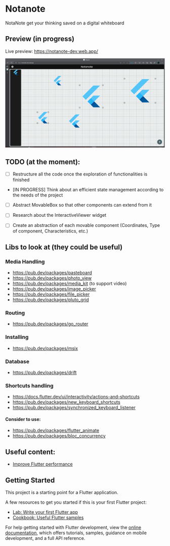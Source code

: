 # Notanote

NotaNote get your thinking saved on a digital whiteboard

## Preview (in progress)
Live preview: https://notanote-dev.web.app/

![Image](https://github.com/pragmatically-dev/notanote/blob/master/resources/notanote1.png)


## TODO (at the moment):
- [ ] Restructure all the code once the exploration of functionalities is finished
- [IN PROGRESS] Think about an efficient state management according to the needs of the project
- [ ] Abstract MovableBox so that other components can extend from it
- [ ] Research about the InteractiveViewer widget
- [ ] Create an abstraction of each movable component (Coordinates, Type of component, Characteristics, etc.)


## Libs to look at (they could be useful)

### Media Handling
- https://pub.dev/packages/pasteboard
- https://pub.dev/packages/photo_view
- https://pub.dev/packages/media_kit (to support video)
- https://pub.dev/packages/image_picker
- https://pub.dev/packages/file_picker
- https://pub.dev/packages/pluto_grid

### Routing
- https://pub.dev/packages/go_router

### Installing
- https://pub.dev/packages/msix

### Database
- https://pub.dev/packages/drift


### Shortcuts handling
- https://docs.flutter.dev/ui/interactivity/actions-and-shortcuts 
- https://pub.dev/packages/new_keyboard_shortcuts
- https://pub.dev/packages/synchronized_keyboard_listener
#### Consider to use: 
- https://pub.dev/packages/flutter_animate
- https://pub.dev/packages/bloc_concurrency

## Useful content:
- [Improve Flutter performance](https://www.youtube.com/watch?v=KH-3tbD7NoU)

## Getting Started

This project is a starting point for a Flutter application.

A few resources to get you started if this is your first Flutter project:

- [Lab: Write your first Flutter app](https://docs.flutter.dev/get-started/codelab)
- [Cookbook: Useful Flutter samples](https://docs.flutter.dev/cookbook)

For help getting started with Flutter development, view the
[online documentation](https://docs.flutter.dev/), which offers tutorials,
samples, guidance on mobile development, and a full API reference.